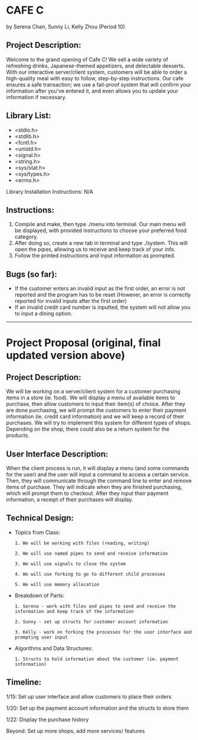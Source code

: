 # CAFE C

by Serena Chan, Sunny Li, Kelly Zhou (Period 10)

## Project Description:

Welcome to the grand opening of Cafe C! We sell a wide variety of refreshing drinks, Japanese-themed appetizers, and delectable desserts. With our interactive server/client system, customers will be able to order a high-quality meal with easy to follow, step-by-step instructions. Our cafe ensures a safe transaction; we use a fail-proof system that will confirm your information after you've entered it, and even allows you to update your information if necessary.

## Library List:

- <stdio.h>
- <stdlib.h>
- <fcntl.h>
- <unistd.h>
- <signal.h>
- <string.h>
- <sys/stat.h>
- <sys/types.h>
- <errno.h>

Library Installation Instructions: N/A

## Instructions:

1. Compile and make, then type ./menu into terminal. Our main menu will be displayed, with provided instructions to choose your preferred food category.
2. After doing so, create a new tab in terminal and type ./system. This will open the pipes, allowing us to receive and keep track of your info.
3. Follow the printed instructions and input information as prompted.


## Bugs (so far):

- If the customer enters an invalid input as the first order, an error is not reported and the program has to be reset (However, an error is correctly reported for invalid inputs after the first order)
- If an invalid credit card number is inputted, the system will not allow you to input a dining option.
---

# Project Proposal (original, final updated version above)

## Project Description:

We will be working on a server/client system for a customer purchasing items in a store (ie. food).
We will display a menu of available items to purchase, then allow customers to input their item(s) of choice.
After they are done purchasing, we will prompt the customers to enter their payment information (ie. credit card information)
and we will keep a record of their purchases. We will try to implement this system for different types of shops. Depending on
the shop, there could also be a return system for the products.

## User Interface Description:

When the client process is run, it will display a menu (and some commands for the user) and the user will input a command
to access a certain service. Then, they will communicate through the command line to enter and remove items of purchase. They will
indicate when they are finished purchasing, which will prompt them to checkout. After they input their payment information, a receipt
of their purchases will display.

## Technical Design:

  - Topics from Class:

		1. We will be working with files (reading, writing)

		2. We will use named pipes to send and receive information

		3. We will use signals to close the system

		4. We will use forking to go to different child processes

		5. We will use memory allocation

  - Breakdown of Parts:

		1. Serena - work with files and pipes to send and receive the information and keep track of the information

		2. Sunny - set up structs for customer account information

		3. Kelly - work on forking the processes for the user interface and prompting user input

  - Algorithms and Data Structures:

		1. Structs to hold information about the customer (ie. payment information)

## Timeline:

1/15: Set up user interface and allow customers to place their orders

1/20: Set up the payment account information and the structs to store them

1/22: Display the purchase history

Beyond: Set up more shops, add more services/ features
